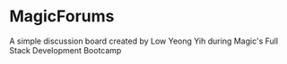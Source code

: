 # MagicForums

A simple discussion board created by Low Yeong Yih during Magic's Full Stack Development Bootcamp
